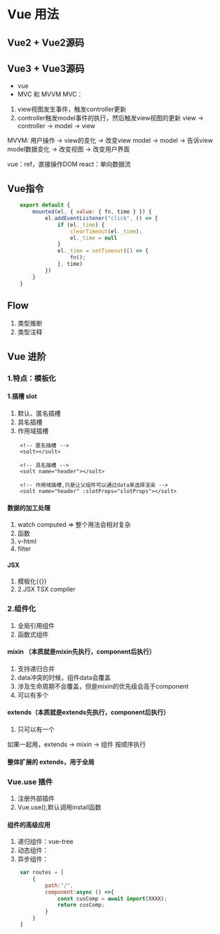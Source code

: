 
# Vue 用法

## Vue2 + Vue2源码

## Vue3 + Vue3源码

- vue
- MVC 和 MVVM
MVC：

1. view视图发生事件，触发controller更新
2. controller触发model事件的执行，然后触发view视图的更新
   view -> controller -> model -> view

MVVM:
   用户操作 -> view的变化 -> 改变view model -> model -> 告诉view model数据变化
   -> 改变视图 -> 改变用户界面

vue：ref，直接操作DOM
react：单向数据流

## Vue指令

```js
    export default {
        mounted(el, { value: { fn, time } }) {
            el.addEventListener("click", () => {
                if (el._time) {
                    clearTimeout(el._time);
                    el._time = null
                }
                el._time = setTimeout(() => {
                    fn();
                }, time)
            })
        }
    }
```

## Flow

1. 类型推断
2. 类型注释

## Vue 进阶

### 1.特点：模板化

#### 1.插槽 slot

1. 默认、匿名插槽
2. 具名插槽
3. 作用域插槽

```vue
    <!-- 匿名插槽 -->
    <solt></solt>

    <!-- 具名插槽 -->
    <solt name="header"></solt>

    <!-- 作用域插槽,只是让父组件可以通过data来选择渲染 -->
    <solt name="header" :slotProps="slotProps"></solt>
```

#### 数据的加工处理

1. watch computed => 整个用法会相对复杂
2. 函数
3. v-html
4. filter

#### JSX

1. 模板化{{}}
2. 2.JSX TSX compiler

### 2.组件化

1. 全局引用组件
2. 函数式组件

#### mixin （本质就是mixin先执行，component后执行）

1. 支持递归合并
2. data冲突的时候，组件data会覆盖
3. 涉及生命周期不会覆盖，但是mixin的优先级会高于component
4. 可以有多个

#### extends（本质就是extends先执行，component后执行）

1. 只可以有一个

如果一起用，extends -> mixin -> 组件  按顺序执行

#### 整体扩展的 extends，用于全局

### Vue.use 插件

1. 注册外部插件
2. Vue.use(),默认调用install函数

#### 组件的高级应用

1. 递归组件：vue-tree
2. 动态组件：<component :is="name"></component>
3. 异步组件：

```js
    var routes = [
        {
            path:"/",
            component:async () =>{
                const cusComp = await import(XXXX);
                return cusComp;
            }
        }
    ]
```
